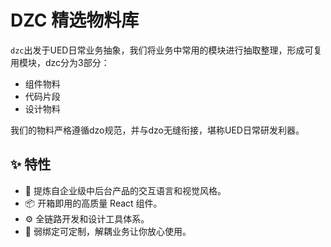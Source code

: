 # DZC 精选物料库

`dzc`出发于UED日常业务抽象，我们将业务中常用的模块进行抽取整理，形成可复用模块，dzc分为3部分：
- 组件物料
- 代码片段
- 设计物料

我们的物料严格遵循dzo规范，并与dzo无缝衔接，堪称UED日常研发利器。

## ✨ 特性
- 🌈 提炼自企业级中后台产品的交互语言和视觉风格。
- 📦 开箱即用的高质量 React 组件。
- ⚙️ 全链路开发和设计工具体系。
- 🎨 弱绑定可定制，解耦业务让你放心使用。
